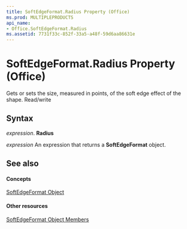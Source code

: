 ```yaml
---
title: SoftEdgeFormat.Radius Property (Office)
ms.prod: MULTIPLEPRODUCTS
api_name:
- Office.SoftEdgeFormat.Radius
ms.assetid: 7731f33c-852f-33a5-a48f-59d6aa86631e
---
```



# SoftEdgeFormat.Radius Property (Office)

Gets or sets the size, measured in points, of the soft edge effect of the shape. Read/write


## Syntax

 _expression_. **Radius**

 _expression_ An expression that returns a **SoftEdgeFormat** object.


## See also


#### Concepts


[SoftEdgeFormat Object](softedgeformat-object-office.md)
#### Other resources


[SoftEdgeFormat Object Members](softedgeformat-members-office.md)

